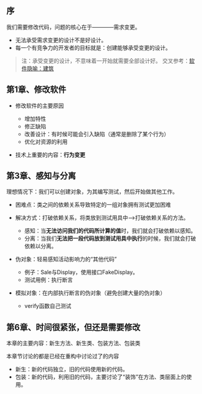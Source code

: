 
## 序
我们需要修改代码，问题的核心在于————需求变更。
- 无法承受需求变更的设计不是好设计。
- 每一个有竞争力的开发者的目标就是：创建能够承受变更的设计。
> 注：承受变更的设计，不意味着一开始就需要全部设计好。
> 交叉参考：[软件隐喻：建筑](.\《代码大全》.md#常见的软件隐喻)


## 第1章、修改软件
- 修改软件的主要原因
  - 增加特性
  - 修正缺陷
  - 改善设计：有时候可能会引入缺陷（通常是删除了某个行为）
  - 优化对资源的利用

- 技术上重要的内容：**行为变更**


## 第3章、感知与分离

理想情况下：我们可以创建对象，为其编写测试，然后开始做其他工作。
- 困难点：类之间的依赖关系导致特定的一组对象拥有测试更加困难
- 解决方式：打破依赖关系，将类放到测试用具中-->打破依赖关系的方法。
  - 感知：当**无法访问我们的代码所计算的值**时，我们就会打破依赖以感知。
  - 分离：当我们**无法把一段代码放到测试用具中执行**的时候，我们就会打破依赖以分离。

- 伪对象：轻易感知活动影响力的“其他代码”
  - 例子：Sale与Display，使用接口FakeDisplay。
  - 测试用例：执行断言
- 模拟对象：在内部执行断言的伪对象（避免创建大量的伪对象）
  - verify函数自己测试

## 第6章、时间很紧张，但还是需要修改
本章的主要内容：新生方法、新生类、包装方法、包装类

本章节讨论的都是已经在重构中讨论过了的内容
- 新生：新的代码独立，旧的代码使用新的代码。
- 包装：新的代码，利用旧的代码，主要讨论了“装饰”在方法、类层面上的使用。
